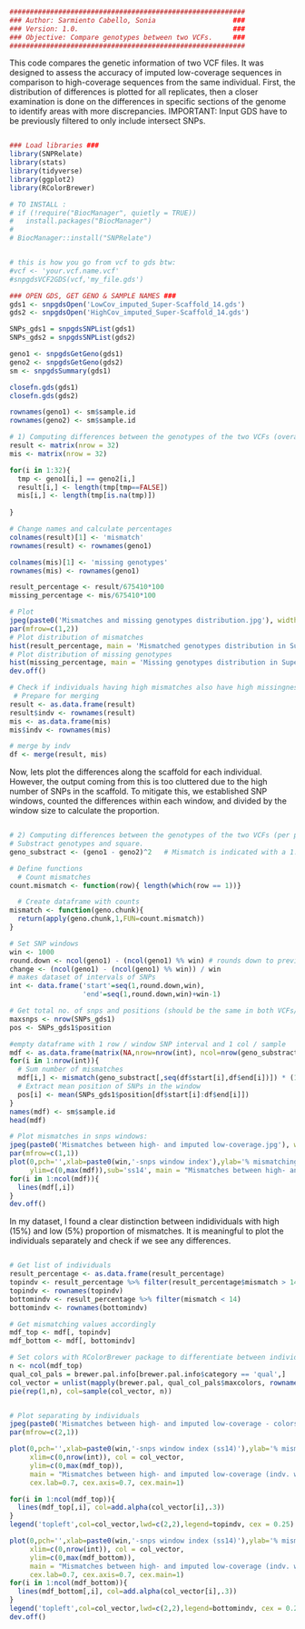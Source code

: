 ``` r

##########################################################
### Author: Sarmiento Cabello, Sonia                   ###
### Version: 1.0.                                      ###
### Objective: Compare genotypes between two VCFs.     ###
##########################################################
``` 

This code compares the genetic information of two VCF files. It was designed to
assess the accuracy of imputed low-coverage sequences in comparison to high-coverage
sequences from the same individual. First, the distribution of differences is 
plotted for all replicates, then a closer examination is done on the differences
in specific sections of the genome to identify areas with more discrepancies.
IMPORTANT: Input GDS have to be previously filtered to only include intersect SNPs.

``` r

### Load libraries ### 
library(SNPRelate) 
library(stats)
library(tidyverse)
library(ggplot2)
library(RColorBrewer)

# TO INSTALL : 
# if (!require("BiocManager", quietly = TRUE))
#   install.packages("BiocManager")
# 
# BiocManager::install("SNPRelate")


# this is how you go from vcf to gds btw: 
#vcf <- 'your.vcf.name.vcf'
#snpgdsVCF2GDS(vcf,'my_file.gds')

### OPEN GDS, GET GENO & SAMPLE NAMES ### 
gds1 <- snpgdsOpen('LowCov_imputed_Super-Scaffold_14.gds') 
gds2 <- snpgdsOpen('HighCov_imputed_Super-Scaffold_14.gds')

SNPs_gds1 = snpgdsSNPList(gds1)
SNPs_gds2 = snpgdsSNPList(gds2)

geno1 <- snpgdsGetGeno(gds1)
geno2 <- snpgdsGetGeno(gds2)
sm <- snpgdsSummary(gds1)

closefn.gds(gds1)
closefn.gds(gds2)

rownames(geno1) <- sm$sample.id
rownames(geno2) <- sm$sample.id

# 1) Computing differences between the genotypes of the two VCFs (overall view) #
result <- matrix(nrow = 32)
mis <- matrix(nrow = 32)

for(i in 1:32){
  tmp <- geno1[i,] == geno2[i,] 
  result[i,] <- length(tmp[tmp==FALSE])
  mis[i,] <- length(tmp[is.na(tmp)])
  
}

# Change names and calculate percentages
colnames(result)[1] <- 'mismatch'
rownames(result) <- rownames(geno1)

colnames(mis)[1] <- 'missing genotypes'
rownames(mis) <- rownames(geno1)

result_percentage <- result/675410*100
missing_percentage <- mis/675410*100

# Plot
jpeg(paste0('Mismatches and missing genotypes distribution.jpg'), width=12,height=6,unit='in',quality = 1000,res=800)
par(mfrow=c(1,2))
# Plot distribution of mismatches
hist(result_percentage, main = 'Mismatched genotypes distribution in Super-Scaffold_14', xlab='Mismatching genotypes (%)', breaks = 40)
# Plot distribution of missing genotypes
hist(missing_percentage, main = 'Missing genotypes distribution in Super-Scaffold_14', xlab='Missing genotypes (%)', breaks = 40)
dev.off()

# Check if individuals having high mismatches also have high missingness
 # Prepare for merging
result <- as.data.frame(result)
result$indv <- rownames(result)
mis <- as.data.frame(mis)
mis$indv <- rownames(mis)

# merge by indv
df <- merge(result, mis)

``` 
Now, lets plot the differences along the scaffold for each individual. 
However, the output coming from this is too cluttered due to the high number of 
SNPs in the scaffold. To mitigate this, we established SNP windows, counted 
the differences within each window, and divided by the window size to calculate 
the proportion.

``` r

# 2) Computing differences between the genotypes of the two VCFs (per position) #
# Substract genotypes and square. 
geno_substract <- (geno1 - geno2)^2   # Mismatch is indicated with a 1.

# Define functions
  # Count mismatches
count.mismatch <- function(row){ length(which(row == 1))}

  # Create dataframe with counts
mismatch <- function(geno.chunk){
  return(apply(geno.chunk,1,FUN=count.mismatch))
}

# Set SNP windows
win <- 1000
round.down <- ncol(geno1) - (ncol(geno1) %% win) # rounds down to previous 1000th
change <- (ncol(geno1) - (ncol(geno1) %% win)) / win
# makes dataset of intervals of SNPs 
int <- data.frame('start'=seq(1,round.down,win),
                  'end'=seq(1,round.down,win)+win-1)

# Get total no. of snps and positions (should be the same in both VCFs/GDS)
maxsnps <- nrow(SNPs_gds1)
pos <- SNPs_gds1$position

#empty dataframe with 1 row / window SNP interval and 1 col / sample 
mdf <- as.data.frame(matrix(NA,nrow=nrow(int), ncol=nrow(geno_substract)))
for(i in 1:nrow(int)){
  # Sum number of mismatches
  mdf[i,] <- mismatch(geno_substract[,seq(df$start[i],df$end[i])]) * (100/win)
  # Extract mean position of SNPs in the window
  pos[i] <- mean(SNPs_gds1$position[df$start[i]:df$end[i]])
}
names(mdf) <- sm$sample.id
head(mdf)

# Plot mismatches in snps windows:
jpeg(paste0('Mismatches between high- and imputed low-coverage.jpg'), width=12,height=6,unit='in',quality = 1000,res=800)
par(mfrow=c(1,1))
plot(0,pch='',xlab=paste0(win,'-snps window index'),ylab='% mismatching sites', xlim=c(0,nrow(int)),
     ylim=c(0,max(mdf)),sub='ss14', main = "Mismatches between high- and imputed low-coverage")
for(i in 1:ncol(mdf)){
  lines(mdf[,i])
}
dev.off()

``` 

In my dataset, I found a clear distinction between indidividuals with high (15%) 
and low (5%) proportion of mismatches. It is meaningful to plot the individuals 
separately and check if we see any differences.

``` r

# Get list of individuals
result_percentage <- as.data.frame(result_percentage)
topindv <- result_percentage %>% filter(result_percentage$mismatch > 14)
topindv <- rownames(topindv)
bottomindv <- result_percentage %>% filter(mismatch < 14)
bottomindv <- rownames(bottomindv)

# Get mismatching values accordingly
mdf_top <- mdf[, topindv]
mdf_bottom <- mdf[, bottomindv]

# Set colors with RColorBrewer package to differentiate between individuals
n <- ncol(mdf_top)
qual_col_pals = brewer.pal.info[brewer.pal.info$category == 'qual',]
col_vector = unlist(mapply(brewer.pal, qual_col_pals$maxcolors, rownames(qual_col_pals)))
pie(rep(1,n), col=sample(col_vector, n))


# Plot separating by individuals
jpeg(paste0('Mismatches between high- and imputed low-coverage - colors - separated indvs.jpg'), width=12,height=6,unit='in',quality = 1000,res=800)
par(mfrow=c(2,1))

plot(0,pch='',xlab=paste0(win,'-snps window index (ss14)'),ylab='% mismatching sites',
     xlim=c(0,nrow(int)), col = col_vector,
     ylim=c(0,max(mdf_top)), 
     main = "Mismatches between high- and imputed low-coverage (indv. with high missing rates)",
     cex.lab=0.7, cex.axis=0.7, cex.main=1)

for(i in 1:ncol(mdf_top)){
  lines(mdf_top[,i], col=add.alpha(col_vector[i],.3))
}
legend('topleft',col=col_vector,lwd=c(2,2),legend=topindv, cex = 0.25)

plot(0,pch='',xlab=paste0(win,'-snps window index (ss14)'),ylab='% mismatching sites',
     xlim=c(0,nrow(int)), col = col_vector,
     ylim=c(0,max(mdf_bottom)), 
     main = "Mismatches between high- and imputed low-coverage (indv. with low missing rates)",
     cex.lab=0.7, cex.axis=0.7, cex.main=1)
for(i in 1:ncol(mdf_bottom)){
  lines(mdf_bottom[,i], col=add.alpha(col_vector[i],.3))
}
legend('topleft',col=col_vector,lwd=c(2,2),legend=bottomindv, cex = 0.25)
dev.off()

```
